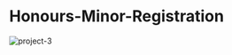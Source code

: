 # Honours-Minor-Registration

![project-3](https://github.com/AjayGurjar1/Honours-Minor-Registration/assets/102910229/cc64ad03-b12a-4d98-b329-5bdcca519238)
